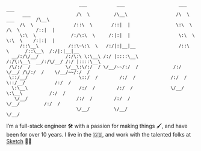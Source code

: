 ```
                           ___           ___                    ___                       ___     
      ___                 /\  \         /\__\                  /\  \          ___        /\__\    
     /\  \               /::\  \       /::|  |                 \:\  \        /\  \      /::|  |   
     \:\  \             /:/\:\  \     /:|:|  |                  \:\  \       \:\  \    /:|:|  |   
     /::\__\           /::\~\:\  \   /:/|:|__|__                /::\  \      /::\__\  /:/|:|__|__ 
  __/:/\/__/          /:/\:\ \:\__\ /:/ |::::\__\              /:/\:\__\  __/:/\/__/ /:/ |::::\__\
 /\/:/  /             \/__\:\/:/  / \/__/~~/:/  /             /:/  \/__/ /\/:/  /    \/__/~~/:/  /
 \::/__/                   \::/  /        /:/  /             /:/  /      \::/__/           /:/  / 
  \:\__\                   /:/  /        /:/  /              \/__/        \:\__\          /:/  /  
   \/__/                  /:/  /        /:/  /                             \/__/         /:/  /   
                          \/__/         \/__/                                            \/__/    

```


I’m a full-stack engineer 🛠️ with a passion for making things 🖌️, and have been for over 10 years. I live in the 🇬🇧, and work with the talented folks at [Sketch](https://github.com/sketch-hq/) 💎✨
